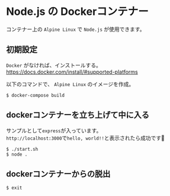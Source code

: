 # Node.js の Dockerコンテナー

コンテナー上の `Alpine Linux` で `Node.js` が使用できます。

## 初期設定

`Docker` がなければ、インストールする。  
https://docs.docker.com/install/#supported-platforms

以下のコマンドで、 `Alpine Linux` のイメージを作成。

```console
$ docker-compose build
```

## dockerコンテナーを立ち上げて中に入る

サンプルとして`express`が入っています。  
`http://localhost:3000`で`hello, world!!`と表示されたら成功です🎉

```console
$ ./start.sh
$ node .
```

## dockerコンテナーからの脱出

```console
$ exit
```
